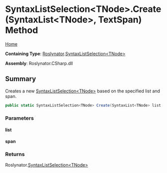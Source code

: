 # SyntaxListSelection\<TNode>\.Create\(SyntaxList\<TNode>, TextSpan\) Method

[Home](../../../README.md)

**Containing Type**: [Roslynator](../../README.md)\.[SyntaxListSelection\<TNode>](../README.md)

**Assembly**: Roslynator\.CSharp\.dll

## Summary

Creates a new [SyntaxListSelection\<TNode>](../README.md) based on the specified list and span\.

```csharp
public static SyntaxListSelection<TNode> Create(SyntaxList<TNode> list, TextSpan span)
```

### Parameters

#### list

#### span

### Returns

Roslynator\.[SyntaxListSelection\<TNode>](../README.md)

